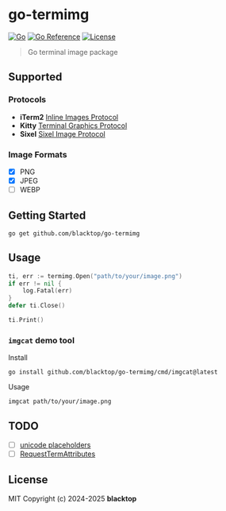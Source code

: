 # go-termimg

[![Go](https://github.com/blacktop/go-termimg/actions/workflows/go.yml/badge.svg)](https://github.com/blacktop/go-termimg/actions/workflows/go.yml) [![Go Reference](https://pkg.go.dev/badge/github.com/blacktop/go-termimg.svg)](https://pkg.go.dev/github.com/blacktop/go-termimg) [![License](http://img.shields.io/:license-mit-blue.svg)](http://doge.mit-license.org)

> Go terminal image package

## Supported

### Protocols

- **iTerm2** [Inline Images Protocol](https://iterm2.com/documentation-images.html)
- **Kitty** [Terminal Graphics Protocol](https://sw.kovidgoyal.net/kitty/graphics-protocol/)
- **Sixel** [Sixel Image Protocol](https://en.wikipedia.org/wiki/Sixel)

### Image Formats

- [x] PNG
- [x] JPEG
- [ ] WEBP

## Getting Started

```
go get github.com/blacktop/go-termimg
```

## Usage

```go
ti, err := termimg.Open("path/to/your/image.png")
if err != nil {
    log.Fatal(err)
}
defer ti.Close()

ti.Print()
```

### `imgcat` demo tool

Install

```
go install github.com/blacktop/go-termimg/cmd/imgcat@latest
```

Usage

```
imgcat path/to/your/image.png
```

## TODO

- [ ] [unicode placeholders](https://github.com/benjajaja/ratatui-image/blob/afbdd4e79251ef0709e4a2d9281b3ac6eb73291a/src/protocol/kitty.rs#L183C8-L183C19)
- [ ] [RequestTermAttributes](https://github.com/BourgeoisBear/rasterm/blob/89c5ed90c4401bb687adb4a2cc0a41dacc4c5475/term_misc.go#L163C6-L163C27)

## License

MIT Copyright (c) 2024-2025 **blacktop**